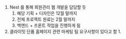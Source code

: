 1. Nest 를 통해 회원관리 웹 개발을 담당할 듯
	1. 해당 기획 + 디자인은 12월 말까지
	2. 전체 프로젝트 완료는 2월 말까지
	3. 백엔드 + 프론트 작업을 진행하게 됨
2. 클라이밋 단품 홈페이지 관련 마케팅 팀 요구사항이 있다고 함
	1. 